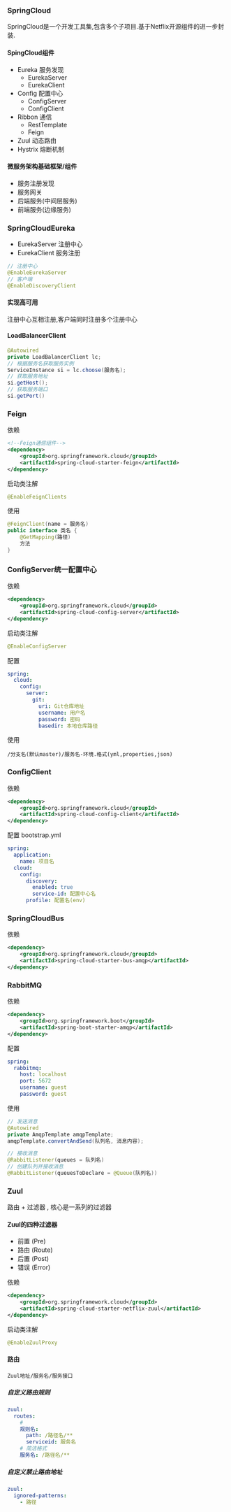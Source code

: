 ### SpringCloud

SpringCloud是一个开发工具集,包含多个子项目.基于Netflix开源组件的进一步封装.

#### SpingCloud组件

+ Eureka 服务发现
  + EurekaServer
  + EurekaClient
+ Config 配置中心
  + ConfigServer
  + ConfigClient
+ Ribbon 通信
  + RestTemplate
  + Feign
+ Zuul 动态路由
+ Hystrix 熔断机制

#### 微服务架构基础框架/组件

+ 服务注册发现
+ 服务网关
+ 后端服务(中间层服务)
+ 前端服务(边缘服务)

### SpringCloudEureka

+ EurekaServer 注册中心
+ EurekaClient 服务注册

```java
// 注册中心
@EnableEurekaServer
// 客户端
@EnableDiscoveryClient
```

#### 实现高可用

注册中心互相注册,客户端同时注册多个注册中心

#### LoadBalancerClient

```java
@Autowired
private LoadBalancerClient lc;
// 根据服务名获取服务实例
ServiceInstance si = lc.choose(服务名);
// 获取服务地址
si.getHost();
// 获取服务端口
si.getPort()
```

### Feign

依赖

```xml
<!--Feign通信组件-->
<dependency>
	<groupId>org.springframework.cloud</groupId>
    <artifactId>spring-cloud-starter-feign</artifactId>
</dependency>
```

启动类注解

```java
@EnableFeignClients
```

使用

```java
@FeignClient(name = 服务名)
public interface 类名 {
    @GetMapping(路径)
    方法
}
```

### ConfigServer统一配置中心

依赖

```xml
<dependency>
	<groupId>org.springframework.cloud</groupId>
	<artifactId>spring-cloud-config-server</artifactId>
</dependency>
```

启动类注解

```java
@EnableConfigServer
```

配置

```yaml
spring:
  cloud:
    config:
      server:
        git:
          uri: Git仓库地址
          username: 用户名
          password: 密码
          basedir: 本地仓库路径
```

使用

```url
/分支名(默认master)/服务名-环境.格式(yml,properties,json)
```

### ConfigClient

依赖

```xml
<dependency>
	<groupId>org.springframework.cloud</groupId>
	<artifactId>spring-cloud-config-client</artifactId>
</dependency>
```

配置 bootstrap.yml

```yaml
spring:
  application:
    name: 项目名
  cloud:
    config:
      discovery:
        enabled: true
        service-id: 配置中心名
      profile: 配置名(env)
```

### SpringCloudBus

依赖

```xml
<dependency>
	<groupId>org.springframework.cloud</groupId>
	<artifactId>spring-cloud-starter-bus-amqp</artifactId>
</dependency>
```

### RabbitMQ

依赖

```xml
<dependency>
	<groupId>org.springframework.boot</groupId>
	<artifactId>spring-boot-starter-amqp</artifactId>
</dependency>
```

配置

```yaml
spring:
  rabbitmq:
    host: localhost
    port: 5672
    username: guest
    password: guest
```

使用

```java
// 发送消息
@Autowired
private AmqpTemplate amqpTemplate;
amqpTemplate.convertAndSend(队列名, 消息内容);

// 接收消息
@RabbitListener(queues = 队列名)
// 创建队列并接收消息
@RabbitListener(queuesToDeclare = @Queue(队列名))
```

### Zuul

路由 + 过滤器 , 核心是一系列的过滤器

#### Zuul的四种过滤器

+ 前置 (Pre)
+ 路由 (Route)
+ 后置 (Post)
+ 错误 (Error)

依赖

```xml
<dependency>
	<groupId>org.springframework.cloud</groupId>
	<artifactId>spring-cloud-starter-netflix-zuul</artifactId>
</dependency>
```

启动类注解

```java
@EnableZuulProxy
```

#### 路由 

```url
Zuul地址/服务名/服务接口
```

##### 自定义路由规则

```yaml
zuul:
  routes:
    # 
    规则名:
      path: /路径名/**
      serviceid: 服务名
    # 简洁格式
    服务名: /路径名/**
```

##### 自定义禁止路由地址

```yaml
zuul:
  ignored-patterns:
    - 路径
```

